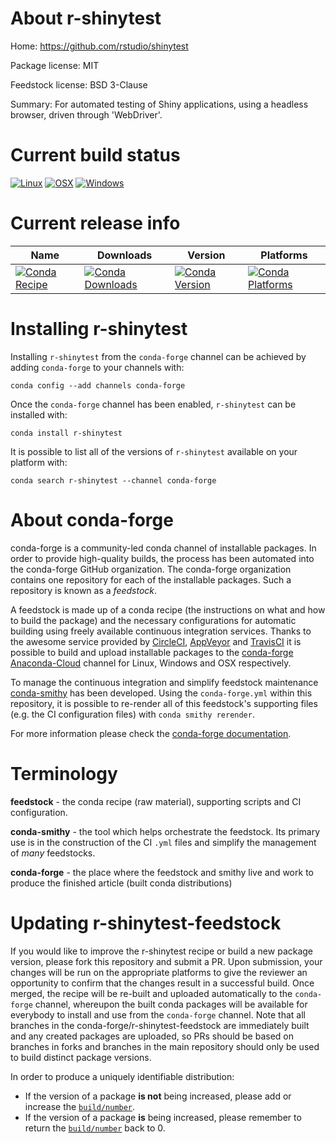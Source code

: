 About r-shinytest
=================

Home: https://github.com/rstudio/shinytest

Package license: MIT

Feedstock license: BSD 3-Clause

Summary: For automated testing of Shiny applications, using a headless browser, driven through 'WebDriver'.



Current build status
====================

[![Linux](https://img.shields.io/circleci/project/github/conda-forge/r-shinytest-feedstock/master.svg?label=Linux)](https://circleci.com/gh/conda-forge/r-shinytest-feedstock)
[![OSX](https://img.shields.io/travis/conda-forge/r-shinytest-feedstock/master.svg?label=macOS)](https://travis-ci.org/conda-forge/r-shinytest-feedstock)
[![Windows](https://img.shields.io/appveyor/ci/conda-forge/r-shinytest-feedstock/master.svg?label=Windows)](https://ci.appveyor.com/project/conda-forge/r-shinytest-feedstock/branch/master)

Current release info
====================

| Name | Downloads | Version | Platforms |
| --- | --- | --- | --- |
| [![Conda Recipe](https://img.shields.io/badge/recipe-r--shinytest-green.svg)](https://anaconda.org/conda-forge/r-shinytest) | [![Conda Downloads](https://img.shields.io/conda/dn/conda-forge/r-shinytest.svg)](https://anaconda.org/conda-forge/r-shinytest) | [![Conda Version](https://img.shields.io/conda/vn/conda-forge/r-shinytest.svg)](https://anaconda.org/conda-forge/r-shinytest) | [![Conda Platforms](https://img.shields.io/conda/pn/conda-forge/r-shinytest.svg)](https://anaconda.org/conda-forge/r-shinytest) |

Installing r-shinytest
======================

Installing `r-shinytest` from the `conda-forge` channel can be achieved by adding `conda-forge` to your channels with:

```
conda config --add channels conda-forge
```

Once the `conda-forge` channel has been enabled, `r-shinytest` can be installed with:

```
conda install r-shinytest
```

It is possible to list all of the versions of `r-shinytest` available on your platform with:

```
conda search r-shinytest --channel conda-forge
```


About conda-forge
=================

conda-forge is a community-led conda channel of installable packages.
In order to provide high-quality builds, the process has been automated into the
conda-forge GitHub organization. The conda-forge organization contains one repository
for each of the installable packages. Such a repository is known as a *feedstock*.

A feedstock is made up of a conda recipe (the instructions on what and how to build
the package) and the necessary configurations for automatic building using freely
available continuous integration services. Thanks to the awesome service provided by
[CircleCI](https://circleci.com/), [AppVeyor](https://www.appveyor.com/)
and [TravisCI](https://travis-ci.org/) it is possible to build and upload installable
packages to the [conda-forge](https://anaconda.org/conda-forge)
[Anaconda-Cloud](https://anaconda.org/) channel for Linux, Windows and OSX respectively.

To manage the continuous integration and simplify feedstock maintenance
[conda-smithy](https://github.com/conda-forge/conda-smithy) has been developed.
Using the ``conda-forge.yml`` within this repository, it is possible to re-render all of
this feedstock's supporting files (e.g. the CI configuration files) with ``conda smithy rerender``.

For more information please check the [conda-forge documentation](https://conda-forge.org/docs/).

Terminology
===========

**feedstock** - the conda recipe (raw material), supporting scripts and CI configuration.

**conda-smithy** - the tool which helps orchestrate the feedstock.
                   Its primary use is in the construction of the CI ``.yml`` files
                   and simplify the management of *many* feedstocks.

**conda-forge** - the place where the feedstock and smithy live and work to
                  produce the finished article (built conda distributions)


Updating r-shinytest-feedstock
==============================

If you would like to improve the r-shinytest recipe or build a new
package version, please fork this repository and submit a PR. Upon submission,
your changes will be run on the appropriate platforms to give the reviewer an
opportunity to confirm that the changes result in a successful build. Once
merged, the recipe will be re-built and uploaded automatically to the
`conda-forge` channel, whereupon the built conda packages will be available for
everybody to install and use from the `conda-forge` channel.
Note that all branches in the conda-forge/r-shinytest-feedstock are
immediately built and any created packages are uploaded, so PRs should be based
on branches in forks and branches in the main repository should only be used to
build distinct package versions.

In order to produce a uniquely identifiable distribution:
 * If the version of a package **is not** being increased, please add or increase
   the [``build/number``](https://conda.io/docs/user-guide/tasks/build-packages/define-metadata.html#build-number-and-string).
 * If the version of a package **is** being increased, please remember to return
   the [``build/number``](https://conda.io/docs/user-guide/tasks/build-packages/define-metadata.html#build-number-and-string)
   back to 0.
